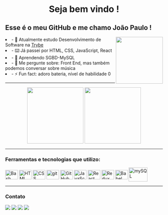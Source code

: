 <h1 align="center">Seja bem vindo !</h1>
<h2>Esse é o meu GitHub e me chamo João Paulo !</h2>

<div align="center">
  <img height="150px" align="right" src="https://theme.zdassets.com/theme_assets/9633455/9814df697eaf49815d7df109110815ff887b3457.png" />
  <div align="left" style="display: inline_block">
    <li>- 🔭 Atualmente estudo Desenvolvimento de Software na <a href="https://betrybe.com">Trybe</a></li>
    <li>- ⌨️ Já passei por HTML, CSS, JavaScript, React</li>
    <li>- 🌱 Aprendendo SGBD-MySQL</li>
    <li>- 💬 Me pergunte sobre: Front End, mas também podemos conversar sobre música</li>
    <li>- ⚡ Fun fact: adoro bateria, nível de habilidade 0</li>
  </div>
</div>

---

<div align="center">
  <img height="180em" src="https://github-readme-stats.vercel.app/api?username=jpviegas&show_icons=true&theme=dark&include_all_commits=true&count_private=true&icon_color=blue&title_color=bluebg_color=1A1D21"/>
  <img height="180em" src="https://github-readme-stats.vercel.app/api/top-langs/?username=jpviegas&layout=compact&langs_count=7&theme=dark&title_color=blue&bg_color=1A1D21"/>
</div>

---

### Ferramentas e tecnologias que utilizo:

<div>
  <img align="center" alt="Bash" height="30" width="40" src="https://cdn.jsdelivr.net/gh/devicons/devicon/icons/bash/bash-original.svg" />
  <img align="center" alt="HTML" height="30" width="40" src="https://cdn.jsdelivr.net/gh/devicons/devicon/icons/html5/html5-original-wordmark.svg" />
  <img align="center" alt="CSS" height="30" width="40" src="https://cdn.jsdelivr.net/gh/devicons/devicon/icons/css3/css3-original-wordmark.svg" />
  <img align="center" alt="git" height="30" width="40" src="https://cdn.jsdelivr.net/gh/devicons/devicon/icons/git/git-original-wordmark.svg" />
  <img align="center" alt="GitHub" height="30" width="40" src="https://cdn.jsdelivr.net/gh/devicons/devicon/icons/github/github-original-wordmark.svg" />
  <img align="center" alt="JavaScript" height="30" width="40" src="https://cdn.jsdelivr.net/gh/devicons/devicon/icons/javascript/javascript-original.svg" />
  <img align="center" alt="React" height="30" width="40" src="https://cdn.jsdelivr.net/gh/devicons/devicon/icons/react/react-original-wordmark.svg" />
  <img align="center" alt="Redux" height="30" width="40" src="https://cdn.jsdelivr.net/gh/devicons/devicon/icons/redux/redux-original.svg" />
  <img align="center" alt="Babel" height="30" width="40" src="https://cdn.jsdelivr.net/gh/devicons/devicon/icons/babel/babel-original.svg" />
  <img align="center" alt="mySQL" height="45" width="60" src="https://cdn.jsdelivr.net/gh/devicons/devicon/icons/mysql/mysql-original-wordmark.svg" />
</div>

---

### Contato

<div>
  <a href="https://www.linkedin.com/in/joao-paulo-viegas/" target="_blank"><img src="https://img.shields.io/badge/-LinkedIn-%230077B5?style=for-the-badge&logo=linkedin&logoColor=white" target="_blank"></a> 
  <a href = "mailto:jp.viegas@hotmail.com"><img src="https://img.shields.io/badge/-Gmail-%23333?style=for-the-badge&logo=gmail&logoColor=white" target="_blank"></a>
  <a href="https://instagram.com/jaaoviegas" target="_blank"><img src="https://img.shields.io/badge/-Instagram-%23E4405F?style=for-the-badge&logo=instagram&logoColor=white" target="_blank"></a>
 <a href="https://discordapp.com/users/jpviegas#7767/" target="_blank"><img src="https://img.shields.io/badge/Discord-7289DA?style=for-the-badge&logo=discord&logoColor=white" target="_blank"></a> 
  
</div>


